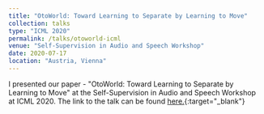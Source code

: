 ```yaml
---
title: "OtoWorld: Toward Learning to Separate by Learning to Move"
collection: talks
type: "ICML 2020"
permalink: /talks/otoworld-icml
venue: "Self-Supervision in Audio and Speech Workshop"
date: 2020-07-17
location: "Austria, Vienna"
---
```


I presented our paper - "OtoWorld: Toward Learning to Separate by Learning to Move" at the Self-Supervision in Audio and Speech Workshop at ICML 2020. The link to the talk can be found [here.](https://slideslive.com/38930738/otoworld-toward-learning-to-separate-by-learning-to-move?ref=account-folder-55839-folders){:target="_blank"}  
